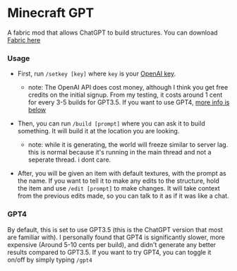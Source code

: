 # Minecraft GPT
A fabric mod that allows ChatGPT to build structures. You can download [Fabric here](https://fabricmc.net/use/installer/)

### Usage

- First, run `/setkey [key]` where `key` is your [OpenAI key](https://platform.openai.com/account/api-keys). 
    - note: The OpenAI API does cost money, although I think you get free credits on the initial signup. From my testing, it costs around 1 cent for every 3-5 builds for GPT3.5. If you want to use GPT4, [more info is below](#GPT4)

- Then, you can run `/build [prompt]` where you can ask it to build something. It will build it at the location you are looking.
    - note: while it is generating, the world will freeze similar to server lag. this is normal because it's running in the main thread and not a seperate thread. i dont care.


- After, you will be given an item with default textures, with the prompt as the name. If you want to tell it to make any edits to the structure, hold the item and use `/edit [prompt]` to make changes. It will take context from the previous edits made, so you can talk to it as if it was like a chat.

### GPT4
By default, this is set to use GPT3.5 (this is the ChatGPT version that most are familiar with). I personally found that GPT4 is significantly slower, more expensive (Around 5-10 cents per build), and didn't generate any better results compared to GPT3.5. If you want to try GPT4, you can toggle it on/off by simply typing `/gpt4`
